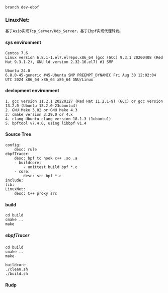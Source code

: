 ```
branch dev-ebpf
```

### LinuxNet:
```
基于Asio实现Tcp_Server/Udp_Server，基于Ebpf实现代理转发。
```

#### sys environment
```
Centos 7.6
Linux version 6.8.1-1.el7.elrepo.x86_64 (gcc (GCC) 9.3.1 20200408 (Red Hat 9.3.1-2), GNU ld version 2.32-16.el7) #1 SMP

Ubuntu 24.0
6.8.0-45-generic #45-Ubuntu SMP PREEMPT_DYNAMIC Fri Aug 30 12:02:04 UTC 2024 x86_64 x86_64 x86_64 GNU/Linux
```

#### devlopment environment
```
1. gcc version 11.2.1 20220127 (Red Hat 11.2.1-9) (GCC) or gcc version 13.2.0 (Ubuntu 13.2.0-23ubuntu4) 
2. GNU Make 3.82 or GNU Make 4.3
3. cmake version 3.29.0 or 4.x
4. clang Ubuntu clang version 18.1.3 (1ubuntu1)
5. bpftool v7.4.0, using libbpf v1.4
```

#### Source Tree
```
config: 
    desc: rule
ebpfTracer: 
    desc: bpf tc hook c++ .so .a
    - buildcore:
        - unittest build bpf *.c
    - core:
        desc: src bpf *.c
include:
lib:
LinuxNet:
    desc: C++ proxy src
```

#### build
```
cd build
cmake ..
make
```

##### ebpfTracer
```
cd build
cmake ..
make

buildcore
./clean.sh
./build.sh
```

#### Rudp 
